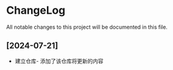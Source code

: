 # ChangeLog
All notable changes to this project will be documented in this file.


## [2024-07-21]
- 建立仓库- 添加了该仓库将更新的内容

